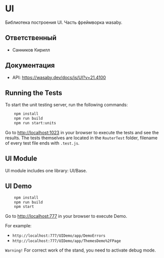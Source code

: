 # UI
Библиотека построения UI. Часть фреймворка wasaby.

## Ответственный
+ Санников Кирилл

## Документация
 + API: https://wasaby.dev/docs/js/UI?v=21.4100

## Running the Tests

To start the unit testing server, run the following commands:

```bash
    npm install
    npm run build
    npm run start:units
```

Go to [http://localhost:1023](http://localhost:1023) in your browser to execute the tests and see the results.
The tests themselves are located in the `RouterTest` folder, filename of every test file ends with `.test.js`.

## UI Module

UI module includes one library: UI/Base.

## UI Demo
```bash
    npm install
    npm run build
    npm start
```
Go to [http://localhost:777](http://localhost:777) in your browser to execute Demo.

For example:
- `http://localhost:777/UIDemo/app/DemoErrors`
- `http://localhost:777/UIDemo/app/ThemesDemo%2FPage`

`Warning!` For correct work of the stand, you need to activate debug mode.

